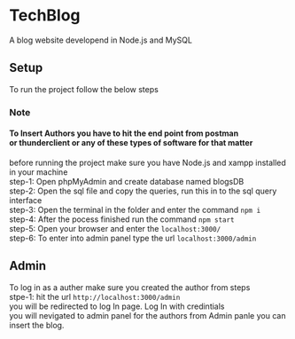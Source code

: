 # TechBlog
A blog website developend in Node.js and MySQL

## Setup
To run the project follow the below steps
### Note
#### To Insert Authors you have to hit the end point from postman <br> or thunderclient or any of these types of software for that matter
before running the project make sure you have Node.js and xampp installed in your machine <br>
step-1: Open phpMyAdmin and create database named blogsDB<br>
step-2: Open the sql file and copy the queries, run this in to the sql query interface<br>
step-3: Open the terminal in the folder and enter the command ```npm i```<br>
step-4: After the pocess finished run the command ```npm start```<br>
step-5: Open your browser and enter the ```localhost:3000/```<br>
step-6: To enter into admin panel type the url ```localhost:3000/admin```<br>

## Admin
To log in as a auther make sure you created the author from steps<br>
stpe-1: hit the url ```http://localhost:3000/admin``` <br>
you will be redirected to log In page. Log In with credintials <br> you will nevigated to admin panel for the authors
from Admin panle you can insert the blog.

